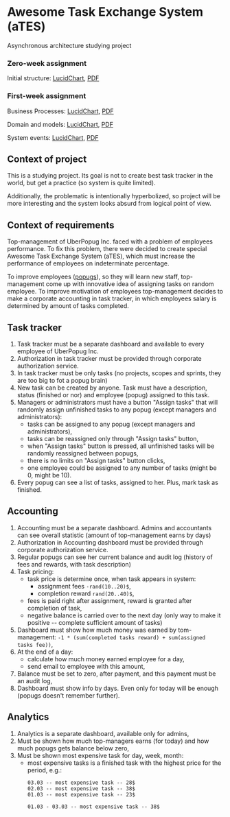 # Awesome Task Exchange System (aTES)
Asynchronous architecture studying project 

### Zero-week assignment

Initial structure: 
[LucidChart](https://lucid.app/documents/view/b3919363-cf69-470f-bb46-f2229c9ccd6f), 
[PDF](https://lucid.app/publicSegments/view/421a9716-0348-4857-9402-c1bf85752616)

### First-week assignment

Business Processes:
[LucidChart](https://lucid.app/documents/view/4102b273-196c-4bd6-9fc7-8c9a7124cdfc),
[PDF](https://lucid.app/publicSegments/view/e4db93e3-bd29-4d11-b0d2-8f7b89c74560)

Domain and models:
[LucidChart](https://lucid.app/documents/view/610aaa29-c45a-4859-a3e0-b9c70ededb16),
[PDF](https://lucid.app/publicSegments/view/0e03c16c-2b54-4f75-b75c-92a5b53703e0)

System events: 
[LucidChart](https://lucid.app/lucidchart/ccc953ce-c152-4de4-9aad-cd5012c8bff0/view),
[PDF](https://lucid.app/publicSegments/view/1a54150b-468a-432e-985c-b39e8a51cb11)


## Context of project

This is a studying project. 
Its goal is not to create best task tracker in the world, 
but get a practice (so system is quite limited).

Additionally, the problematic is intentionally hyperbolized, 
so project will be more interesting and the system looks absurd 
from logical point of view.

## Context of requirements

Top-management of UberPopug Inc. faced with a problem of employees performance.
To fix this problem, there were decided to create 
special Awesome Task Exchange System (aTES),
which must increase the performance of employees on indeterminate percentage.

To improve employees ([popugs](https://t.me/addstickers/blyadopapug)), so they 
will learn new staff, top-management come up with innovative idea of assigning
tasks on random employee. To improve motivation of employees top-management 
decides to make a corporate accounting in task tracker, in which employees salary
is determined by amount of tasks completed.


## Task tracker
1. Task tracker must be a separate dashboard and available to every employee of UberPopug Inc.
2. Authorization in task tracker must be provided through corporate authorization service.
3. In task tracker must be only tasks (no projects, scopes and sprints, they are too big to fot a popug brain)
4. New task can be created by anyone. Task must have a description, status (finished or nor) and employee (popug) assigned to this task.
5. Managers or administrators must have a button "Assign tasks" that will randomly assign unfinished tasks to any popug (except managers and administrators):
    - tasks can be assigned to any popug (except managers and administrators),
    - tasks can be reassigned only through "Assign tasks" button,
    - when "Assign tasks" button is pressed, all unfinished tasks will be randomly reassigned between popugs,
    - there is no limits on "Assign tasks" button clicks,
    - one employee could be assigned to any number of tasks (might be 0, might be 10).
6. Every popug can see a list of tasks, assigned to her. Plus, mark task as finished.


## Accounting
1. Accounting must be a separate dashboard. Admins and accountants can see overall statistic (amount of top-management earns by days)
2. Authorization in Accounting dashboard must be provided through corporate authorization service.
3. Regular popugs can see her current balance and audit log (history of fees and rewards, with task description)
4. Task pricing:
    - task price is determine once, when task appears in system:
        - assignment fees `-rand(10..20)$`,
        - completion reward `rand(20..40)$`,
    - fees is paid right after assignment, reward is granted after completion of task,
    - negative balance is carried over to the next day (only way to make it positive -- complete sufficient amount of tasks)
5. Dashboard must show how much money was earned by tom-management: `-1 * (sum(completed tasks reward) + sum(assigned tasks fee))`,
6. At the end of a day:
    - calculate how much money earned employee for a day,
    - send email to employee with this amount,
7. Balance must be set to zero, after payment, and this payment must be an audit log,
8. Dashboard must show info by days. Even only for today will be enough (popugs doesn't remember further).


## Analytics
1. Analytics is a separate dashboard, available only for admins,
2. Must be shown how much top-managers earns (for today) and how much popugs gets balance below zero,
3. Must be shown most expensive task for day, week, month:
   - most expensive tasks is a finished task with the highest price for the period, e.g.:
     ```
     03.03 -- most expensive task -- 28$
     02.03 -- most expensive task -- 38$
     01.03 -- most expensive task -- 23$
     
     01.03 - 03.03 -- most expensive task -- 38$
     ```